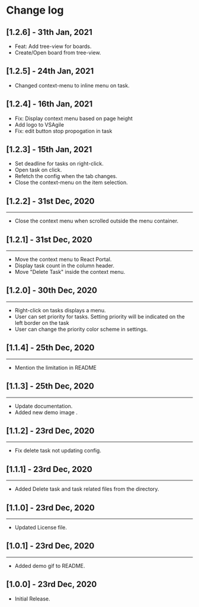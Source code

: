 # Change log

## [1.2.6] - 31th Jan, 2021
- Feat: Add tree-view for boards.
- Create/Open board from tree-view.
## [1.2.5] - 24th Jan, 2021
- Changed context-menu to inline menu on task.
## [1.2.4] - 16th Jan, 2021
- Fix: Display context menu based on page height
- Add logo to VSAgile
- Fix: edit button stop propogation in task
## [1.2.3] - 15th Jan, 2021
- Set deadline for tasks on right-click.
- Open task on click.
- Refetch the config when the tab changes.
- Close the context-menu on the item selection.
## [1.2.2] - 31st Dec, 2020
---
- Close the context menu when scrolled outside the menu container.
## [1.2.1] - 31st Dec, 2020
---
- Move the context menu to React Portal.
- Display task count in the column header.
- Move "Delete Task" inside the context menu.
## [1.2.0] - 30th Dec, 2020
---
- Right-click on tasks displays a menu.
- User can set priority for tasks. Setting priority will be indicated on the left border on the task
- User can change the priority color scheme in settings.
## [1.1.4] - 25th Dec, 2020
---
- Mention the limitation in README
## [1.1.3] - 25th Dec, 2020
---
- Update documentation.
- Added new demo image .

## [1.1.2] - 23rd Dec, 2020
---
- Fix delete task not updating config.
## [1.1.1] - 23rd Dec, 2020
---
- Added Delete task and task related files from the directory.
## [1.1.0] - 23rd Dec, 2020
---
- Updated License file.
## [1.0.1] - 23rd Dec, 2020
---
- Added demo gif to README.

## [1.0.0] - 23rd Dec, 2020

- Initial Release.